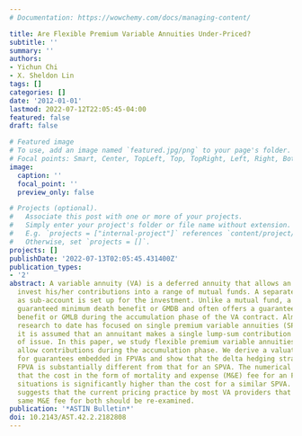 ```yaml
---
# Documentation: https://wowchemy.com/docs/managing-content/

title: Are Flexible Premium Variable Annuities Under-Priced?
subtitle: ''
summary: ''
authors:
- Yichun Chi
- X. Sheldon Lin
tags: []
categories: []
date: '2012-01-01'
lastmod: 2022-07-12T22:05:45-04:00
featured: false
draft: false

# Featured image
# To use, add an image named `featured.jpg/png` to your page's folder.
# Focal points: Smart, Center, TopLeft, Top, TopRight, Left, Right, BottomLeft, Bottom, BottomRight.
image:
  caption: ''
  focal_point: ''
  preview_only: false

# Projects (optional).
#   Associate this post with one or more of your projects.
#   Simply enter your project's folder or file name without extension.
#   E.g. `projects = ["internal-project"]` references `content/project/deep-learning/index.md`.
#   Otherwise, set `projects = []`.
projects: []
publishDate: '2022-07-13T02:05:45.431400Z'
publication_types:
- '2'
abstract: A variable annuity (VA) is a deferred annuity that allows an annuitant to
  invest his/her contributions into a range of mutual funds. A separate account termed
  as sub-account is set up for the investment. Unlike a mutual fund, a VA offers a
  guaranteed minimum death benefit or GMDB and often offers a guaranteed minimum living
  benefit or GMLB during the accumulation phase of the VA contract. Almost all the
  research to date has focused on single premium variable annuities (SPVAs), i.e.
  it is assumed that an annuitant makes a single lump-sum contribution at the time
  of issue. In this paper, we study flexible premium variable annuities (FPVAs) that
  allow contributions during the accumulation phase. We derive a valuation formula
  for guarantees embedded in FPVAs and show that the delta hedging strategy for an
  FPVA is substantially different from that for an SPVA. The numerical examples illustrate
  that the cost in the form of mortality and expense (M&E) fee for an FPVA in many
  situations is significantly higher than the cost for a similar SPVA. This finding
  suggests that the current pricing practice by most VA providers that charges the
  same M&E fee for both should be re-examined.
publication: '*ASTIN Bulletin*'
doi: 10.2143/AST.42.2.2182808
---
```

